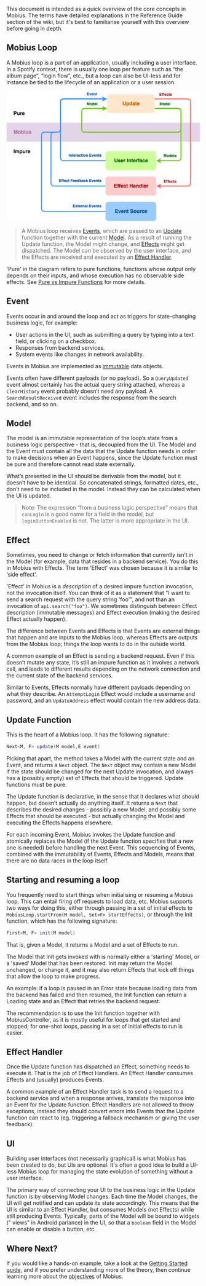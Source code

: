 This document is intended as a quick overview of the core concepts in Mobius. The terms have
detailed explanations in the Reference Guide section of the wiki, but it's best to familiarise
yourself with this overview before going in depth.

## Mobius Loop

A Mobius loop is a part of an application, usually including a user interface. In a Spotify context,
there is usually one loop per feature such as “the album page”, “login flow”, etc., but a loop can
also be UI-less and for instance be tied to the lifecycle of an application or a user session.

![](./assets/images/mobius-diagram.png)

> A Mobius loop receives [Events](./reference-guide/Event.md), which are passed to an 
> [Update](./reference-guide/Update.md) function together with the current 
> [Model](./reference-guide/Model.md). As a result of running the Update function, the Model might 
> change, and [Effects](./reference-guide/Effect.md) might get dispatched. The Model can be observed
> by the user interface, and the Effects are received and executed by an 
> [Effect Handler](./reference-guide/Effect-Handler.md).

'Pure' in the diagram refers to pure functions, functions whose output only depends on their inputs,
and whose execution has no observable side effects.
See [Pure vs Impure Functions](./patterns/Pure-vs-Impure-Functions.md) for more details.

## Event

Events occur in and around the loop and act as triggers for state-changing business logic, for
example:

- User actions in the UI, such as submitting a query by typing into a text field, or clicking on a
  checkbox.
- Responses from backend services.
- System events like changes in network availability.

Events in Mobius are implemented as [immutable](./patterns/Immutability.md) data objects.

Events often have different payloads (or no payload). So a `QueryUpdated` event almost certainly has
the actual query string attached, whereas a `ClearHistory` event probably doesn’t need any payload.
A `SearchResultReceived` event includes the response from the search backend, and so on.

## Model

The model is an immutable representation of the loop’s state from a business logic perspective -
that is, decoupled from the UI. The Model and the Event must contain all the data that the Update
function needs in order to make decisions when an Event happens, since the Update function must be
pure and therefore cannot read state externally.

What’s presented in the UI should be derivable from the model, but it doesn’t have to be identical.
So concatenated strings, formatted dates, etc., don’t need to be included in the model. Instead they
can be calculated when the UI is updated.

> Note: The expression “from a business logic perspective” means that `canLogin` is a good name for a field in the model, but `loginButtonEnabled` is not. The latter is more appropriate in the UI.

## Effect

Sometimes, you need to change or fetch information that currently isn’t in the Model (for example,
data that resides in a backend service). You do this in Mobius with Effects. The term ‘Effect’ was
chosen because it is similar to ‘side effect’.

'Effect' in Mobius is a *description* of a desired impure function invocation, not the invocation
itself. You can think of it as a statement that "I want to send a search request with the query
string 'foo'", and not than an invocation of `api.search("foo")`. We sometimes distinguish between
Effect description (immutable messages) and Effect execution (making the desired Effect actually
happen).

The difference between Events and Effects is that Events are external things that happen and are
inputs to the Mobius loop, whereas Effects are outputs from the Mobius loop; things the loop wants
to do in the outside world.

A common example of an Effect is sending a backend request. Even if this doesn’t mutate any state,
it’s still an impure function as it involves a network call, and leads to different results
depending on the network connection and the current state of the backend services.

Similar to Events, Effects normally have different payloads depending on what they describe.
An `AttemptLogin` Effect would include a username and password, and an `UpdateAddress` effect would
contain the new address data.

## Update Function

This is the heart of a Mobius loop. It has the following signature:

```java
Next<M, F> update(M model,E event)
```

Picking that apart, the method takes a Model with the current state and an Event, and returns
a `Next` object. The `Next` object may contain a new Model if the state should be changed for the
next Update invocation, and always has a (possibly empty) set of Effects that should be triggered.
Update functions must be pure.

The Update function is declarative, in the sense that it declares what should happen, but doesn’t
actually do anything itself. It returns a `Next` that describes the desired changes - possibly a new
Model, and possibly some Effects that should be executed - but actually changing the Model and
executing the Effects happens elsewhere.

For each incoming Event, Mobius invokes the Update function and atomically replaces the Model (if
the Update function specifies that a new one is needed) before handling the next Event. This
sequencing of Events, combined with the immutability of Events, Effects and Models, means that there
are no data races in the loop itself.

## Starting and resuming a loop

You frequently need to start things when initialising or resuming a Mobius loop. This can entail
firing off requests to load data, etc. Mobius supports two ways for doing this, either through
passing in a set of initial effects to `MobiusLoop.startFrom(M model, Set<F> startEffects)`, or
through the Init function, which has the following signature:

```java
First<M, F> init(M model)
```

That is, given a Model, it returns a Model and a set of Effects to run.

The Model that Init gets invoked with is normally either a 'starting' Model, or a 'saved' Model that
has been restored. Init may return the Model unchanged, or change it, and it may also return Effects
that kick off things that allow the loop to make progress.

An example: if a loop is paused in an Error state because loading data from the backend has failed
and then resumed, the Init function can return a Loading state and an Effect that retries the
backend request.

The recommendation is to use the Init function together with MobiusController, as it is mostly
useful for loops that get started and stopped; for one-shot loops, passing in a set of initial
effects to run is easier.

## Effect Handler

Once the Update function has dispatched an Effect, something needs to execute it. That is the job of
Effect Handlers. An Effect Handler consumes Effects and (usually) produces Events.

A common example of an Effect Handler task is to send a request to a backend service and when a
response arrives, translate the response into an Event for the Update function. Effect Handlers are
not allowed to throw exceptions, instead they should convert errors into Events that the Update
function can react to (eg. triggering a fallback mechanism or giving the user feedback).

## UI

Building user interfaces (not necessarily graphical) is what Mobius has been created to do, but UIs
are optional. It's often a good idea to build a UI-less Mobius loop for managing the state evolution
of something without a user interface.

The primary way of connecting your UI to the business logic in the Update function is by observing
Model changes. Each time the Model changes, the UI will get notified and can update its state
accordingly. This means that the UI is similar to an Effect Handler, but consumes Models (not
Effects) while still producing Events. Typically, parts of the Model will be bound to widgets ("
views" in Android parlance) in the UI, so that a `boolean` field in the Model can enable or disable
a button, etc.

## Where Next?

If you would like a hands-on example, take a look at the 
[Getting Started guide](./getting-started/Creating-a-loop.md),
and if you prefer understanding more of the theory, then continue learning more about
the [objectives](./Objectives.md) of Mobius.